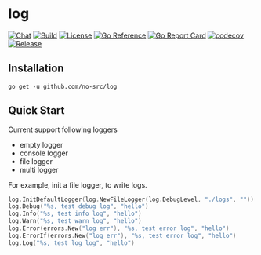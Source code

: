 # log

[![Chat](https://img.shields.io/discord/936876326722363472)](https://discord.gg/n47twC6Kcb)
[![Build](https://img.shields.io/github/workflow/status/no-src/log/Go)](https://github.com/no-src/log/actions)
[![License](https://img.shields.io/github/license/no-src/log)](https://github.com/no-src/log/blob/main/LICENSE)
[![Go Reference](https://pkg.go.dev/badge/github.com/no-src/log.svg)](https://pkg.go.dev/github.com/no-src/log)
[![Go Report Card](https://goreportcard.com/badge/github.com/no-src/log)](https://goreportcard.com/report/github.com/no-src/log)
[![codecov](https://codecov.io/gh/no-src/log/branch/main/graph/badge.svg?token=8Q20UR86EW)](https://codecov.io/gh/no-src/log)
[![Release](https://img.shields.io/github/v/release/no-src/log)](https://github.com/no-src/log/releases)

## Installation

`go get -u github.com/no-src/log`

## Quick Start

Current support following loggers

- empty logger
- console logger
- file logger
- multi logger

For example, init a file logger, to write logs.

```go
log.InitDefaultLogger(log.NewFileLogger(log.DebugLevel, "./logs", ""))
log.Debug("%s, test debug log", "hello")
log.Info("%s, test info log", "hello")
log.Warn("%s, test warn log", "hello")
log.Error(errors.New("log err"), "%s, test error log", "hello")
log.ErrorIf(errors.New("log err"), "%s, test error log", "hello")
log.Log("%s, test log log", "hello")
```